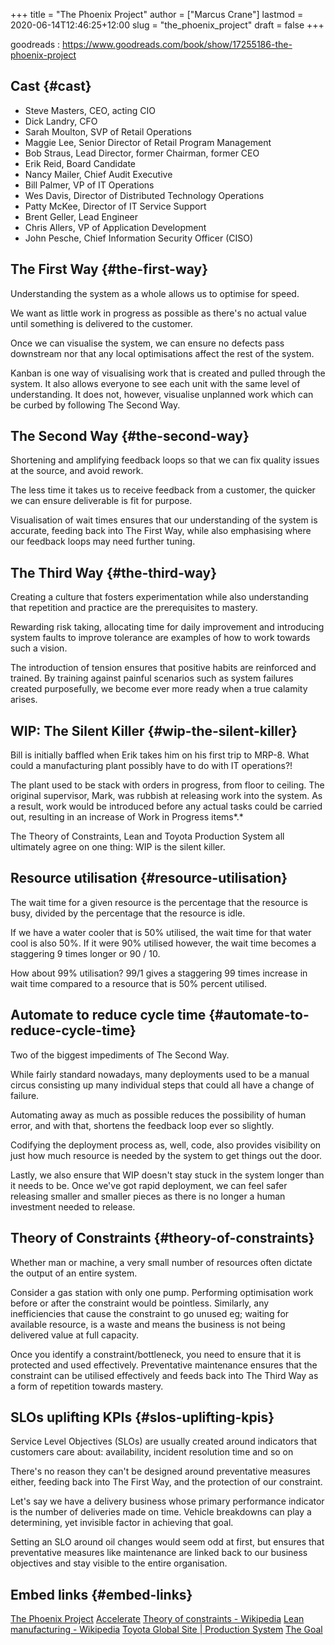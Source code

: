 +++
title = "The Phoenix Project"
author = ["Marcus Crane"]
lastmod = 2020-06-14T12:46:25+12:00
slug = "the_phoenix_project"
draft = false
+++

goodreads
: <https://www.goodreads.com/book/show/17255186-the-phoenix-project>


## Cast {#cast}

-   Steve Masters, CEO, acting CIO
-   Dick Landry, CFO
-   Sarah Moulton, SVP of Retail Operations
-   Maggie Lee, Senior Director of Retail Program Management
-   Bob Straus, Lead Director, former Chairman, former CEO
-   Erik Reid, Board Candidate
-   Nancy Mailer, Chief Audit Executive
-   Bill Palmer, VP of IT Operations
-   Wes Davis, Director of Distributed Technology Operations
-   Patty McKee, Director of IT Service Support
-   Brent Geller, Lead Engineer
-   Chris Allers, VP of Application Development
-   John Pesche, Chief Information Security Officer (CISO)


## The First Way {#the-first-way}

Understanding the system as a whole allows us to optimise for speed.

We want as little work in progress as possible as there's no actual value until something is delivered to the customer.

Once we can visualise the system, we can ensure no defects pass downstream nor that any local optimisations affect the rest of the system.

Kanban is one way of visualising work that is created and pulled through the system. It also allows everyone to see each unit with the same level of understanding. It does not, however, visualise unplanned work which can be curbed by following The Second Way.


## The Second Way {#the-second-way}

Shortening and amplifying feedback loops so that we can fix quality issues at the source, and avoid rework.

The less time it takes us to receive feedback from a customer, the quicker we can ensure deliverable is fit for purpose.

Visualisation of wait times ensures that our understanding of the system is accurate, feeding back into The First Way, while also emphasising where our feedback loops may need further tuning.


## The Third Way {#the-third-way}

Creating a culture that fosters experimentation while also understanding that repetition and practice are the prerequisites to mastery.

Rewarding risk taking, allocating time for daily improvement and introducing system faults to improve tolerance are examples of how to work towards such a vision.

The introduction of tension ensures that positive habits are reinforced and trained. By training against painful scenarios such as system failures created purposefully, we become ever more ready when a true calamity arises.


## WIP: The Silent Killer {#wip-the-silent-killer}

Bill is initially baffled when Erik takes him on his first trip to MRP-8. What could a manufacturing plant possibly have to do with IT operations?!

The plant used to be stack with orders in progress, from floor to ceiling. The original supervisor, Mark, was rubbish at releasing work into the system. As a result, work would be introduced before any actual tasks could be carried out, resulting in an increase of Work in Progress items\*.\*

The Theory of Constraints, Lean and Toyota Production System all ultimately agree on one thing: WIP is the silent killer.


## Resource utilisation {#resource-utilisation}

The wait time for a given resource is the percentage that the resource is busy, divided by the percentage that the resource is idle.

If we have a water cooler that is 50% utilised, the wait time for that water cool is also 50%. If it were 90% utilised however, the wait time becomes a staggering 9 times longer or 90 / 10.

How about 99% utilisation? 99/1 gives a staggering 99 times increase in wait time compared to a resource that is 50% percent utilised.


## Automate to reduce cycle time {#automate-to-reduce-cycle-time}

Two of the biggest impediments of The Second Way.

While fairly standard nowadays, many deployments used to be a manual circus consisting up many individual steps that could all have a change of failure.

Automating away as much as possible reduces the possibility of human error, and with that, shortens the feedback loop ever so slightly.

Codifying the deployment process as, well, code, also provides visibility on just how much resource is needed by the system to get things out the door.

Lastly, we also ensure that WIP doesn't stay stuck in the system longer than it needs to be. Once we've got rapid deployment, we can feel safer releasing smaller and smaller pieces as there is no longer a human investment needed to release.


## Theory of Constraints {#theory-of-constraints}

Whether man or machine, a very small number of resources often dictate the output of an entire system.

Consider a gas station with only one pump. Performing optimisation work before or after the constraint would be pointless. Similarly, any inefficiencies that cause the constraint to go unused eg; waiting for available resource, is a waste and means the business is not being delivered value at full capacity.

Once you identify a constraint/bottleneck, you need to ensure that it is protected and used effectively. Preventative maintenance ensures that the constraint can be utilised effectively and feeds back into The Third Way as a form of repetition towards mastery.


## SLOs uplifting KPIs {#slos-uplifting-kpis}

Service Level Objectives (SLOs) are usually created around indicators that customers care about: availability, incident resolution time and so on

There's no reason they can't be designed around preventative measures either, feeding back into The First Way, and the protection of our constraint.

Let's say we have a delivery business whose primary performance indicator is the number of deliveries made on time. Vehicle breakdowns can play a determining, yet invisible factor in achieving that goal.

Setting an SLO around oil changes would seem odd at first, but ensures that preventative measures like maintenance are linked back to our business objectives and stay visible to the entire organisation.


## Embed links {#embed-links}

[The Phoenix Project](https://www.goodreads.com/book/show/17255186-the-phoenix-project)
[Accelerate](https://www.goodreads.com/book/show/35747076-accelerate)
[Theory of constraints - Wikipedia](https://en.wikipedia.org/wiki/Theory%5Fof%5Fconstraints)
[Lean manufacturing - Wikipedia](https://en.wikipedia.org/wiki/Lean%5Fmanufacturing)
[Toyota Global Site | Production System](https://www.toyota-global.com/company/vision%5Fphilosophy/toyota%5Fproduction%5Fsystem/)
[The Goal](https://www.goodreads.com/book/show/113934.The%5FGoal)
